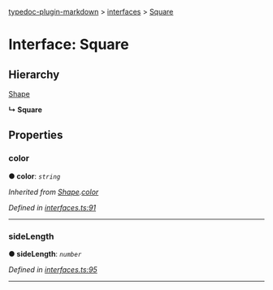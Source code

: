 [typedoc-plugin-markdown](../README.md) > [interfaces](../modules/interfaces.md) > [Square](../interfaces/interfaces.square.md)



# Interface: Square

## Hierarchy


 [Shape](interfaces.shape.md)

**↳ Square**








## Properties


###  color

**●  color**:  *`string`* 

*Inherited from [Shape](interfaces.shape.md).[color](interfaces.shape.md#markdown-header-color)*

*Defined in [interfaces.ts:91](https://bitbucket.org/owner/repository_name/src/master/src/interfaces.ts?fileviewer&amp;#x3D;file-view-default#interfaces.ts-91)*





___



###  sideLength

**●  sideLength**:  *`number`* 

*Defined in [interfaces.ts:95](https://bitbucket.org/owner/repository_name/src/master/src/interfaces.ts?fileviewer&amp;#x3D;file-view-default#interfaces.ts-95)*





___


